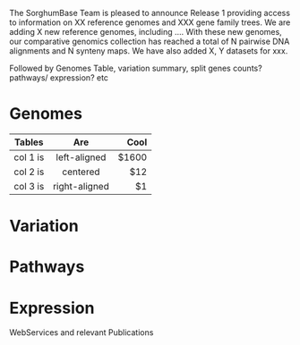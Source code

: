 The SorghumBase Team is pleased to announce Release 1 providing access to information on XX reference genomes and XXX gene family trees. We are adding X new reference genomes, including …. With these new genomes, our comparative genomics collection has reached a total of N pairwise DNA alignments and N synteny maps. We have also added X, Y datasets for xxx.

Followed by Genomes Table, variation summary, split genes counts?  pathways/ expression? etc
# Genomes
| Tables   |      Are      |  Cool |
|----------|:-------------:|------:|
| col 1 is |  left-aligned | $1600 |
| col 2 is |    centered   |   $12 |
| col 3 is | right-aligned |    $1 |


# Variation
# Pathways
# Expression
WebServices and relevant Publications
